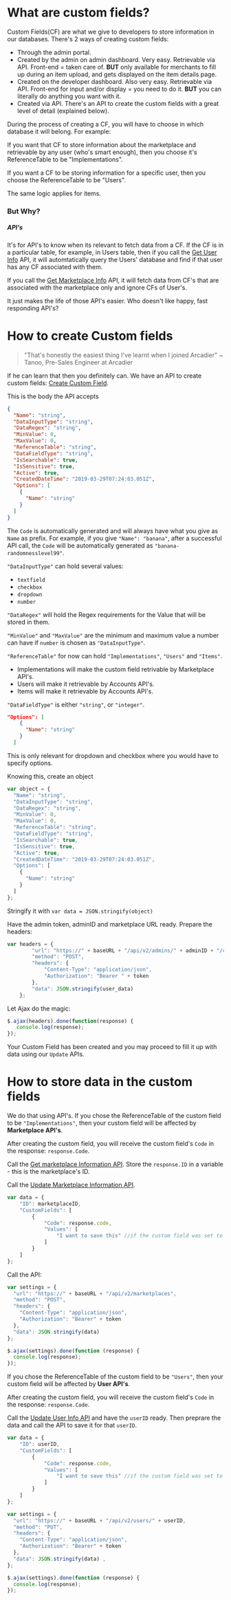 # What are custom fields?

Custom Fields(CF) are what we give to developers to store information in our databases. There's 2 ways of creating custom fields:
* Through the admin portal.
 * Created by the admin on admin dashboard. Very easy. Retrievable via API. Front-end = taken care of. **BUT** only available for merchants to fill up during an item upload, and gets displayed on the item details page.
 * Created on the developer dashboard. Also very easy. Retrievable via API. Front-end for input and/or display = you need to do it. **BUT** you can literally do anything you want with it.
 * Created via API. There's an API to create the custom fields with a great level of detail (explained below).
 
During the process of creating a CF, you will have to choose in which database it will belong. For example:

If you want that CF to store information about the marketplace and retrievable by any user (who's smart enough), then you choose it's ReferenceTable to be "Implementations".

If you want a CF to be storing information for a specific user, then you choose the ReferenceTable to be "Users".

The same logic applies for items.

<h3>But Why?</h3>
<h5>API's</h5>

It's for API's to know when its relevant to fetch data from a CF. If the CF is in a particular table, for example, in Users table, then if you call the [Get User Info](https://apiv2.arcadier.com/#129fa6b1-1c39-4a41-b7b8-8aa7f2545394) API, it will automtatically query the Users' database and find if that user has any CF associated with them. 

If you call the [Get Marketplace Info](https://apiv2.arcadier.com/#928eac76-5bee-4bf3-9484-293551f95cde) API, it will fetch data from CF's that are associated with the marketplace only and ignore CFs of User's.

It just makes the life of those API's easier. Who doesn't like happy, fast responding API's?

# How to create Custom fields
> "That's honestly the easiest thing I've learnt when I joined Arcadier" ~ Tanoo, Pre-Sales Engineer at Arcadier

If he can learn that then you definitely can. We have an API to create custom fields: [Create Custom Field](https://apiv2.arcadier.com/#27cc6867-d272-4dfb-9891-82216a63c409).

This is the body the API accepts
```JSON
{
  "Name": "string",
  "DataInputType": "string",
  "DataRegex": "string",
  "MinValue": 0,
  "MaxValue": 0,
  "ReferenceTable": "string",
  "DataFieldType": "string",
  "IsSearchable": true,
  "IsSensitive": true,
  "Active": true,
  "CreatedDateTime": "2019-03-29T07:24:03.051Z",
  "Options": [
    {
      "Name": "string"
    }
  ]
}
```
The `Code` is automatically generated and will always have what you give as `Name` as prefix. For example, if you give `"Name": "banana"`, after a successful API call, the `Code` will be automatically generated as `"banana-randomnesslevel99"`.

`"DataInputType"` can hold several values:
* `textfield`
* `checkbox`
* `dropdown`
* `number`

`"DataRegex"` will hold the Regex requirements for the Value that will be stored in them.

`"MinValue"` and `"MaxValue"` are the minimum and maximum value a number can have if `number` is chosen as `"DataInputType"`.

`"ReferenceTable"` for now can hold `"Implementations"`, `"Users"` and `"Items"`.
* Implementations will make the custom field retrivable by Marketplace API's.
* Users will make it retrievable by Accounts API's.
* Items will make it retrievable by Accounts API's.

`"DataFieldType"` is either `"string"`, or `"integer"`.

```json
"Options": [
    {
      "Name": "string"
    }
  ]
```
This is only relevant for dropdown and checkbox where you would have to specify options.

Knowing this, create an object 
```javascript
var object = { 
  "Name": "string",
  "DataInputType": "string",
  "DataRegex": "string",
  "MinValue": 0,
  "MaxValue": 0,
  "ReferenceTable": "string",
  "DataFieldType": "string",
  "IsSearchable": true,
  "IsSensitive": true,
  "Active": true,
  "CreatedDateTime": "2019-03-29T07:24:03.051Z",
  "Options": [
    {
      "Name": "string"
    }
  ]
};
```
Stringify it with `var data = JSON.stringify(object)`

Have the admin token, adminID and marketplace URL ready. Prepare the headers:
```javascript
var headers = {
        "url": "https://" + baseURL + "/api/v2/admins/" + adminID + "/custom-field-definitions",
        "method": "POST",
        "headers": {
            "Content-Type": "application/json",
            "Authorization": "Bearer " + token
        },
        "data": JSON.stringify(user_data)
    };
```
Let Ajax do the magic:
```javascript
$.ajax(headers).done(function(response) {
   console.log(response);
});
```
Your Custom Field has been created and you may proceed to fill it up with data using our `Update` APIs.

# How to store data in the custom fields
We do that using API's.
If you chose the ReferenceTable of the custom field to be `"Implementations"`, then your custom field will be affected by **Marketplace API's**.

After creating the custom field, you will receive the custom field's `Code` in the response: `response.Code`.

Call  the [Get marketplace Information API](https://apiv2.arcadier.com/view/6410759/S17oxV7m/?version=latest#928eac76-5bee-4bf3-9484-293551f95cde). Store the `response.ID` in a variable - this is the marketplace's ID.

Call the [Update Marketplace Information API](https://apiv2.arcadier.com/view/6410759/S17oxV7m/?version=latest#73471ada-ab82-42f3-bad4-af79f5e1714b).

```javascript
var data = {
    "ID": marketplaceID,
    "CustomFields": [
        {
            "Code": response.code,
            "Values": [
                "I want to save this" //if the custom field was set to be a textfield
            ]
        }
    ]
};
```

Call the API:
```javascript
var settings = {
  "url": "https://" + baseURL + "/api/v2/marketplaces",
  "method": "POST",
  "headers": {
    "Content-Type": "application/json",
    "Authorization": "Bearer" + token
  },
  "data": JSON.stringify(data)
};

$.ajax(settings).done(function (response) {
  console.log(response);
});
```
If you chose the ReferenceTable of the custom field to be `"Users"`, then your custom field will be affected by **User API's**.

After creating the custom field, you will receive the custom field's `Code` in the response: `response.Code`. 

Call the [Update User Info API](https://apiv2.arcadier.com/view/6410759/S17oxV7m/?version=latest#cac4e985-84f9-48fd-bd76-0cbc1850fc66) and have the `userID` ready. Then preprare the data and call the API to save it for that `userID`.

```javascript
var data = {
    "ID": userID,
    "CustomFields": [
        {
            "Code": response.code,
            "Values": [
                "I want to save this" //if the custom field was set to be a textfield
            ]
        }
    ]
};

var settings = {
  "url": "https://" + baseURL + "/api/v2/users/" + userID,
  "method": "PUT",
  "headers": {
    "Content-Type": "application/json",
    "Authorization": "Bearer" + token
  },
  "data": JSON.stringify(data) ,
};

$.ajax(settings).done(function (response) {
  console.log(response);
});
```
